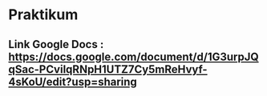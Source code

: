 # Praktikum

## Link Google Docs : https://docs.google.com/document/d/1G3urpJQqSac-PCvilqRNpH1UTZ7Cy5mReHvyf-4sKoU/edit?usp=sharing